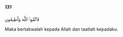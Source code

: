 ##### 131

<span class="ayah">فَٱتَّقُوا۟ ٱللَّهَ وَأَطِيعُونِ</span>

<span class="ayah_translation">Maka bertakwalah kepada Allah dan taatlah kepadaku.</span>

